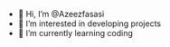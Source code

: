 - 👋 Hi, I’m @Azeezfasasi
- 👀 I’m interested in developing projects
- 🌱 I’m currently learning coding

<!---
Azeezfasasi/Azeezfasasi is a ✨ special ✨ repository because its `README.md` (this file) appears on your GitHub profile.
You can click the Preview link to take a look at your changes.
--->
